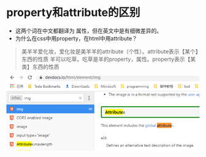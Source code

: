 # property和attribute的区别
+ 这两个词在中文都翻译为 属性，但在英文中是有细微差异的。
+ 为什么在css中用property，在html中用attribute？
> 美羊羊爱化妆，爱化妆是美羊羊的attribute（个性）。attribute表示【某个】东西的性质
> 羊可以吃草。吃草是羊的property，属性。property表示【某类】东西的性质

![](./imgs/04-attribute.png)

